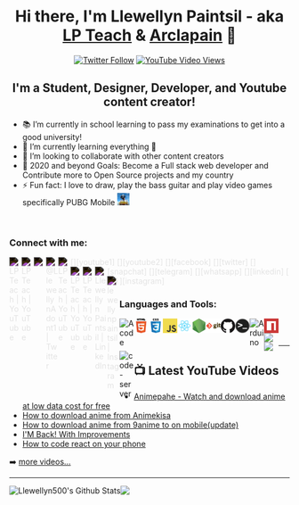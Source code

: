 <div align= "center">

# Hi there, I'm Llewellyn Paintsil - aka [LP Teach][youtube1] & [Arclapain][youtube2] 👋

</div>

<!--
  Badges section begins
  TODO: add more badges when you create a new community
-->
<div align="center">

[![Twitter Follow](https://img.shields.io/twitter/follow/LlewellynAdont1?color=%231DA1F2&label=Follow%20me&logo=Twitter&style=for-the-badge)](https://twitter.com/LlewellynAdont1?s=09)
[![YouTube Video Views](https://img.shields.io/youtube/views/YuKZEu44VA0?color=red&label=subscribe&logo=youtube&logoColor=red&style=for-the-badge)](https://www.youtube.com/channel/UCoPbnP8F1NCeIf_avTlNxAQ?pbjreload=101)

</div>

<!-- Badges section end -->

<div align="center">

## I'm a Student, Designer, Developer, and Youtube content creator!

</div>

- 📚 I’m currently in school learning to pass my examinations to get into a good university!
- 🌱 I’m currently learning everything 🤣
- 👯 I’m looking to collaborate with other content creators
- 🥅 2020 and beyond Goals: Become a Full stack web developer and Contribute more to Open Source projects and my country
- ⚡ Fun fact: I love to draw, play the bass guitar and play video games specifically PUBG Mobile <img alt="Pubg Mobile Logo" width="22px" src="./images/pubg logo.png"/>

<br />

### Connect with me:

<span style="mix-blend-mode: difference;">
[<img align="left" alt="LP Teach | YouTube" width="22px" src="https://cdn.jsdelivr.net/npm/simple-icons@v3/icons/youtube.svg" />][youtube1]
[<img align="left" alt="LP Teach | YouTube" width="22px" src="https://cdn.jsdelivr.net/npm/simple-icons@v3/icons/youtube.svg" />][youtube2]
[<img align="left" width="22px" src="https://cdn.jsdelivr.net/npm/simple-icons@v3/icons/facebook.svg" />][facebook]
[<img align="left" alt="@LlewellynAdont1 | Twitter" width="22px" src="https://cdn.jsdelivr.net/npm/simple-icons@v3/icons/twitter.svg" />][twitter]
[<img align="left" alt="LP Teach | YouTube" width="22px" src="https://cdn.jsdelivr.net/npm/simple-icons@v3/icons/snapchat.svg" />][snapchat]
[<img align="left" alt="LP Teach | YouTube" width="22px" src="https://cdn.jsdelivr.net/npm/simple-icons@v3/icons/telegram.svg" />][telegram]
[<img align="left" alt="LP Teach | YouTube" width="22px" src="https://cdn.jsdelivr.net/npm/simple-icons@v3/icons/whatsapp.svg" />][whatsapp]
[<img align="left" alt="Llewellyn Paintsil | LinkedIn" width="22px" src="https://cdn.jsdelivr.net/npm/simple-icons@v3/icons/linkedin.svg" />][linkedin]
[<img align="left" alt="llewellynpaintsil | Instagram" width="22px" src="https://cdn.jsdelivr.net/npm/simple-icons@v3/icons/instagram.svg" />][instagram]
</span>

<br />

### Languages and Tools:

<img align="left" alt="Acode" width="26px" src="https://github.com/deadlyjack/code-editor/blob/master/res/icon/android/ic_launcher-web.png" />
<img align="left" alt="HTML5" width="26px" src="https://raw.githubusercontent.com/github/explore/80688e429a7d4ef2fca1e82350fe8e3517d3494d/topics/html/html.png" />
<img align="left" alt="CSS3" width="26px" src="https://raw.githubusercontent.com/github/explore/80688e429a7d4ef2fca1e82350fe8e3517d3494d/topics/css/css.png" />
<img align="left" alt="JavaScript" width="26px" src="https://raw.githubusercontent.com/github/explore/80688e429a7d4ef2fca1e82350fe8e3517d3494d/topics/javascript/javascript.png" />
<img align="left" alt="React" width="26px" src="https://raw.githubusercontent.com/github/explore/80688e429a7d4ef2fca1e82350fe8e3517d3494d/topics/react/react.png" />
<img align="left" alt="Node.js" width="26px" src="https://raw.githubusercontent.com/github/explore/80688e429a7d4ef2fca1e82350fe8e3517d3494d/topics/nodejs/nodejs.png" />
<img align="left" alt="Git" width="26px" src="https://raw.githubusercontent.com/github/explore/80688e429a7d4ef2fca1e82350fe8e3517d3494d/topics/git/git.png" />
<img align="left" alt="GitHub" width="26px" src="https://raw.githubusercontent.com/github/explore/78df643247d429f6cc873026c0622819ad797942/topics/github/github.png" />
<img align="left" alt="Terminal" width="26px" src="https://raw.githubusercontent.com/github/explore/80688e429a7d4ef2fca1e82350fe8e3517d3494d/topics/terminal/terminal.png" />
<img align="left" alt="Arduino" width="26px" src="https://github.com/deadlyjack/code-editor/blob/8691b56761c45aa18bd47831cd4f9900013e7704/www/res/icon-file/icons/file_type_arduino.svg" />
<img align="left" alt="npm" width="26px" src="https://raw.githubusercontent.com/github/explore/80688e429a7d4ef2fca1e82350fe8e3517d3494d/topics/npm/npm.png" />
<img align="left" alrt="markdown" width="26px" src="https://cdn0.iconfinder.com/data/icons/octicons/1024/markdown-512.png" />
<img align="left" alrt="trello" width="26px" src="https://avatars.slack-edge.com/2016-05-18/44042585718_0e6a837d5b63fd1cfc07_512.png" />
<img align="left" alt="code-server" width="26px" src="https://raw.githubusercontent.com/cdr/code-server/v3.5.0/src/browser/media/pwa-icon-96.png" />

<br />
<br />

---

## 📺 Latest YouTube Videos

<!-- YOUTUBE:START -->
- [Animepahe - Watch and download anime at low data cost for free](https://www.youtube.com/watch?v=jKwueZPjYa0)
- [How to download anime from Animekisa](https://www.youtube.com/watch?v=BRedynv7_SE)
- [How to download anime from 9anime to on mobile(update)](https://www.youtube.com/watch?v=bPZuwsCiwGM)
- [I'M Back! With Improvements](https://www.youtube.com/watch?v=aAXtc3f2mR8)
- [How to code react on your phone](https://www.youtube.com/watch?v=_u1xx8chA1Q)
<!-- YOUTUBE:END -->
  ➡️ [more videos...](http://www.youtube.com/c/LPTeach)

---

<img align="left" alt="Llewellyn500's Github Stats" src="https://github-readme-stats-rho-rouge.vercel.app/api?username=Llewellyn500&show_icons=true&hide_border=true&theme=default" />

<img align="left" src="https://github-readme-stats.vercel.app/api/top-langs/?username=Llewellyn500&layout=compact&hide_border=true&theme=default" />

<!-- *All links in this can be found here -->

[twitter]: https://twitter.com/LlewellynAdont1?s=09
[youtube1]: http://www.youtube.com/c/LPTeach
[youtube2]: https://www.youtube.com/channel/UCcXLspJdUMq5E8-jU0CXuNA
[instagram]: https://www.instagram.com/llewellynpaintsil/
[linkedin]: https://www.linkedin.com/in/llewellynpaintsil
[facebook]: https://www.facebook.com/llewellyn.paintsil.75
[snapchat]: https://www.snapchat.com/add/llewellyn_adont
[whatsapp]: https://wa.me/message/BYMED3AFY4MIG1
[telegram]: https://t.me/lpteach

